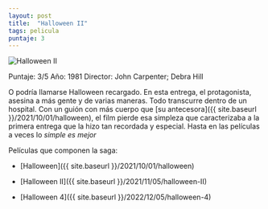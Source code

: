 ```yaml
---
layout: post
title:  "Halloween II"
tags: pelicula
puntaje: 3
---
```




![Halloween II](https://pics.filmaffinity.com/halloween_ii-607028473-large.jpg)

Puntaje: 3/5 
Año: 1981
Director: John Carpenter; Debra Hill

O podría llamarse Halloween recargado. En esta entrega, el protagonista, asesina a más gente y de varias maneras. Todo transcurre dentro de un hospital. Con un guión con más cuerpo que [su antecesora]({{ site.baseurl }}/2021/10/01/halloween), el film pierde esa simpleza que caracterizaba a la primera entrega que la hizo tan recordada y especial. Hasta en las películas a veces lo *simple es mejor*

Películas que componen la saga:

- [Halloween]({{ site.baseurl }}/2021/10/01/halloween)

- [Halloween II]({{ site.baseurl }}/2021/11/05/halloween-II)

- [Halloween 4]({{ site.baseurl }}/2022/12/05/halloween-4)

  
